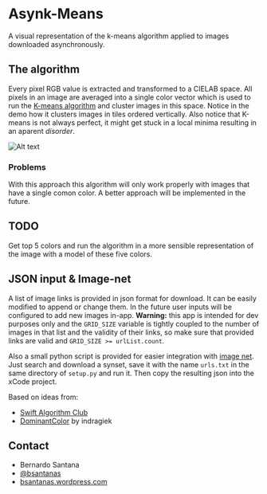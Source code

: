 # Asynk-Means
A visual representation of the k-means algorithm applied to images downloaded asynchronously.

## The algorithm
Every pixel RGB value is extracted and transformed to a CIELAB space. All pixels in an image are averaged into a single color vector which is used to run the [K-means algorithm](https://es.wikipedia.org/wiki/K-means) and cluster images in this space. Notice in the demo how it clusters images in tiles ordered vertically. Also notice that K-means is not always perfect, it might get stuck in a local minima resulting in an aparent _disorder_. 

![Alt text](demo1.gif?raw=true "iPhone demo")

### Problems
With this approach this algorithm will only work properly with images that have a single comon color. A better approach will be implemented in the future. 

## TODO
Get top 5 colors and run the algorithm in a more sensible representation of the image with a model of these five colors.

## JSON input & Image-net
A list of image links is provided in json format for download. It can be easily modified to append or change them. In the future user inputs will be configured to add new images in-app. **Warning:** this app is intended for dev purposes only and the `GRID_SIZE` variable is tightly coupled to the number of images in that list and the validity of their links, so make sure that provided links are valid and `GRID_SIZE >= urlList.count`.

Also a small python script is provided for easier integration with [image net](http://www.image-net.org/). Just search and download a synset, save it with the name `urls.txt` in the same directory of `setup.py` and run it. Then copy the resulting json into the xCode project.

Based on ideas from:
* [Swift Algorithm Club](https://github.com/raywenderlich/swift-algorithm-club)
* [DominantColor](https://github.com/indragiek/DominantColor/blob/2b1a01f0910177a402f33d0ccb5aea3af369b632/README.md) by indragiek

## Contact
* Bernardo Santana
* [@bsantanas](https://twitter.com/bsantanas)
* [bsantanas.wordpress.com](https://bsantanas.wordpress.com/)
